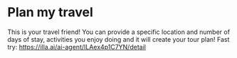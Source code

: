 # Plan my travel
This is your travel friend! You can provide a specific location and number of days of stay, activities you enjoy doing and it will create your tour plan!
Fast try: https://illa.ai/ai-agent/ILAex4p1C7YN/detail
